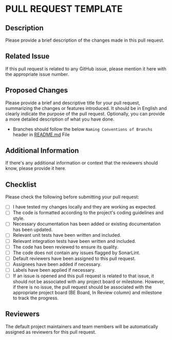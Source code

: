 # PULL REQUEST TEMPLATE

## Description

Please provide a brief description of the changes made in this pull request.

## Related Issue

If this pull request is related to any GitHub issue, please mention it here with the appropriate issue number.

## Proposed Changes

Please provide a brief and descriptive title for your pull request, summarizing the changes or features introduced. It
should be in English and clearly indicate the purpose of the pull request. Optionally, you can provide a more detailed
description of what you have done.

- Branches should follow the below `Naming Conventions of Branchs` header in [README.md](https://github.com/afet-yonetim-sistemi/ays-be/edit/main/README.md) File

## Additional Information

If there's any additional information or context that the reviewers should know, please provide it here.

## Checklist

Please check the following before submitting your pull request:

- [ ] I have tested my changes locally and they are working as expected.
- [ ] The code is formatted according to the project's coding guidelines and style.
- [ ] Necessary documentation has been added or existing documentation has been updated.
- [ ] Relevant unit tests have been written and included.
- [ ] Relevant integration tests have been written and included.
- [ ] The code has been reviewed to ensure its quality.
- [ ] The code does not contain any issues flagged by SonarLint.
- [ ] Default reviewers have been assigned to this pull request.
- [ ] Assignees have been added if necessary.
- [ ] Labels have been applied if necessary.
- [ ] If an issue is opened and this pull request is related to that issue, it should not be associated with any project
  board or milestone. However, if there is no issue, the pull request should be associated with the appropriate project
  board (BE Board, In Review column) and milestone to track the progress.

## Reviewers

The default project maintainers and team members will be automatically assigned as reviewers for this pull request.
